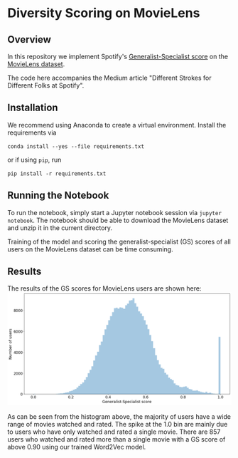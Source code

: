 # Diversity Scoring on MovieLens

## Overview

In this repository we implement Spotify's [Generalist-Specialist score](https://dl.acm.org/doi/abs/10.1145/3366423.3380281) 
on the [MovieLens dataset](https://grouplens.org/datasets/movielens/).

The code here accompanies the Medium article "Different Strokes for Different Folks at Spotify".

## Installation

We recommend using Anaconda to create a virtual environment. Install the requirements via
```
conda install --yes --file requirements.txt 
```
or if using `pip`, run
```
pip install -r requirements.txt
```

## Running the Notebook

To run the notebook, simply start a Jupyter notebook session via `jupyter notebook`.
The notebook should be able to download the MovieLens dataset and unzip it in the 
current directory.

Training of the model and scoring the generalist-specialist (GS) scores of all users 
on the MovieLens dataset can be time consuming.

## Results

The results of the GS scores for MovieLens users are shown here:
![](./assets/gs_score_movielens.png)

As can be seen from the histogram above, the majority of users have a wide range of movies watched
and rated. The spike at the 1.0 bin are mainly due to users who have only watched and rated a single
movie. There are 857 users who watched and rated more than a single movie with a GS score of above 0.90
using our trained Word2Vec model.
